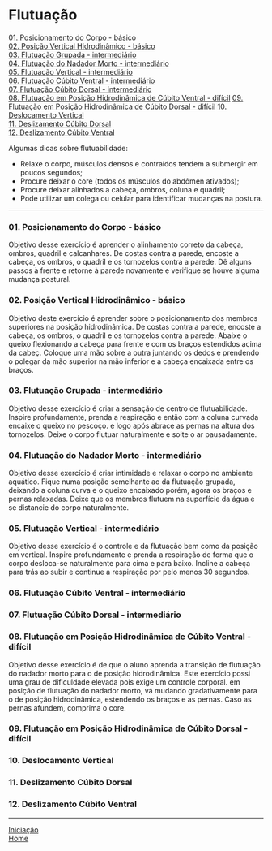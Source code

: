 # Flutuação

[01. Posicionamento do Corpo - básico](#01)    
[02. Posição Vertical Hidrodinâmico - básico](#02)    
[03. Flutuação Grupada - intermediário](#03)   
[04. Flutuação do Nadador Morto - intermediário](#04)   
[05. Flutuação Vertical - intermediário](#05)   
[06. Flutuação Cúbito Ventral - intermediário](#06)   
[07. Flutuação Cúbito Dorsal - intermediário](#07)   
[08. Flutuação em Posição Hidrodinâmica de Cúbito Ventral - difícil](#08) 
[09. Flutuação em Posição Hidrodinâmica de Cúbito Dorsal - difícil](#09)
[10. Deslocamento Vertical](#10)   
[11. Deslizamento Cúbito Dorsal](#11)   
[12. Deslizamento Cúbito Ventral](#12)   



Algumas dicas sobre flutuabilidade:

+ Relaxe o corpo, músculos densos e contraídos tendem a submergir em poucos segundos;
+ Procure deixar o core (todos os músculos do abdômen ativados);
+ Procure deixar alinhados a cabeça, ombros, coluna e quadril; 
+ Pode utilizar um colega ou celular para identificar mudanças na postura.

---

<a id="01"></a>
### 01. Posicionamento do Corpo - básico   
Objetivo desse exercício é aprender o alinhamento correto da cabeça, ombros, quadril e calcanhares. De costas contra a parede, encoste a cabeça, os ombros, o quadril e os tornozelos contra a parede. Dê alguns passos à frente e retorne à parede novamente e verifique se houve alguma mudança postural. 

<a id="02"></a>
### 02. Posição Vertical Hidrodinâmico - básico   
Objetivo deste exercício é aprender sobre o posicionamento dos membros superiores na posição hidrodinâmica. De costas contra a parede, encoste a cabeça, os ombros, o quadril e os tornozelos contra a parede. Abaixe o queixo flexionando a cabeça para frente e com os braços estendidos acima da cabeç. Coloque uma mão sobre a outra juntando os dedos e prendendo o polegar da mão superior na mão inferior e a cabeça encaixada entre os braços.

<a id="03"></a>
### 03. Flutuação Grupada - intermediário   
Objetivo desse exercício é criar a sensação de centro de flutuabilidade. Inspire profundamente, prenda a respiração e então com a coluna curvada encaixe o queixo no pescoço. e logo após abrace as pernas na altura dos tornozelos. Deixe o corpo flutuar naturalmente e solte o ar pausadamente.

<a id="04"></a>
### 04. Flutuação do Nadador Morto - intermediário   
Objetivo desse exercício é criar intimidade e relaxar o corpo no ambiente aquático. Fique numa posição semelhante ao da flutuação grupada, deixando a coluna curva e o queixo encaixado porém, agora os braços e pernas relaxadas. Deixe que os membros flutuem na superfície da água e se distancie do corpo naturalmente. 

<a id="05"></a>
### 05. Flutuação Vertical - intermediário
Objetivo desse exercício é o controle e da flutuação bem como da posição em vertical. Inspire profundamente e prenda a respiração de forma que o corpo desloca-se naturalmente para cima e para baixo. Incline a cabeça para trás ao subir e continue a respiração por pelo menos 30 segundos.

<a id="06"></a>
### 06. Flutuação Cúbito Ventral - intermediário

<a id="07"></a>
### 07. Flutuação Cúbito Dorsal - intermediário

<a id="08"></a>
### 08. Flutuação em Posição Hidrodinâmica de Cúbito Ventral - difícil  
Objetivo desse exercício é de que o aluno aprenda a transição de flutuação do nadador morto para o de posição hidrodinâmica. Este exercício possi uma grau de dificuldade elevada pois exige um controle corporal. em posição de flutuação do nadador morto, vá mudando gradativamente para o de posição hidrodinâmica, estendendo os braços e as pernas. Caso as pernas afundem, comprima o core.

<a id="09"></a>
### 09. Flutuação em Posição Hidrodinâmica de Cúbito Dorsal - difícil  

<a id="10"></a>
### 10. Deslocamento Vertical    

<a id="11"></a>
### 11. Deslizamento Cúbito Dorsal

<a id="12"></a>
### 12. Deslizamento Cúbito Ventral       

---

[Iniciação](../iniciando.md)    
[Home](../../README.md)    

